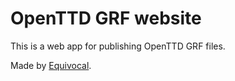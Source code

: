 # OpenTTD GRF website

This is a web app for publishing OpenTTD GRF files.

Made by [Equivocal](http://www.nugitz.com/).
